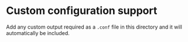 # Custom configuration support

Add any custom output required as a `.conf` file in this directory and it will automatically be included.